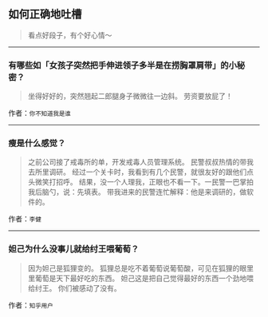 ## 如何正确地吐槽

> 看点好段子，有个好心情～


 
---

### 有哪些如「女孩子突然把手伸进领子多半是在捞胸罩肩带」的小秘密？

> 坐得好好的，突然翘起二郎腿身子微微往一边斜。
> 劳资要放屁了！


作者：`你不知道我是谁`

---

### 瘦是什么感觉？

> 之前公司接了戒毒所的单，开发戒毒人员管理系统。
> 民警叔叔热情的带我去所里调研。
> 经过一个关卡时，我看到有几个民警，就很友好的跟他们点头微笑打招呼。
> 结果，没一个人理我，正眼也不看一下。一民警一巴掌拍我后脑勺，说：先填表。
> 带我进来的民警连忙解释：他是来调研的，做软件的。


作者：`李健`

---

### 妲己为什么没事儿就给纣王喂葡萄？

> 因为妲己是狐狸变的。
> 狐狸总是吃不着葡萄说葡萄酸，可见在狐狸的眼里里葡萄是天下最好吃的东西。
> 妲己这是把自己觉得最好的东西一个劲地喂给纣王。
> 你们被感动了没有。


作者：`知乎用户`
